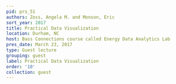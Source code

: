 ```yaml
---
pid: prs_51
authors: Zoss, Angela M. and Monson, Eric
sort_year: 2017
title: Practical Data Visualization
location: Durham, NC
host: Bass Connections course called Energy Data Analytics Lab
pres_date: March 23, 2017
type: Guest lecture
grouping: guest
label: Practical Data Visualization
order: '10'
collection: guest
---
```

